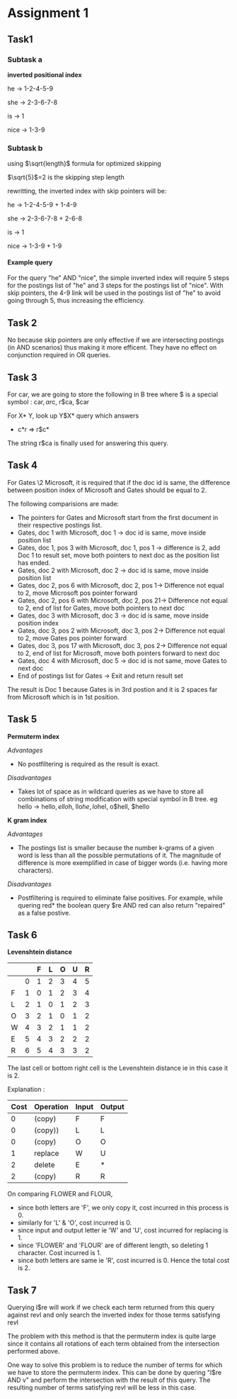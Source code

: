 # Assignment 1

## Task1
### Subtask a
**inverted positional index**

he   -> 1-2-4-5-9

she  -> 2-3-6-7-8

is   -> 1

nice -> 1-3-9

### Subtask b
using $\sqrt{length}$ formula for optimized skipping

$\sqrt{5}$=2 is the skipping step length

rewritting, the inverted index with skip pointers will be:

he   -> 1-2-4-5-9 + 1-4-9

she  -> 2-3-6-7-8 + 2-6-8

is   -> 1

nice -> 1-3-9 + 1-9

#### Example query
For the query "he" AND "nice", the simple inverted index will require 5 steps for the postings list of "he" and 3 steps for the postings list of "nice". With skip pointers, the 4-9 link will be used in the postings list of "he" to avoid going through 5, thus increasing the efficiency.

## Task 2
No because skip pointers are only effective if we are intersecting postings (in AND scenarios) thus making it more efficent. They have no effect on conjunction required in OR queries.

## Task 3
For car, we are going to store the following in B tree where $ is a special symbol :
car$,
ar$c,
r$ca,
$car

For X*
Y, look up Y$X* query which answers

- c\*r => r$c*

The string r$ca is finally used for answering this query.

## Task 4
For Gates \2 Microsoft, it is required that if the doc id is same, the difference between position index of Microsoft and Gates should be equal to 2.

The following comparisions are made:

- The pointers for Gates and Microsoft start from the first document in their respective postings list.
- Gates, doc 1 with Microsoft, doc 1 -> doc id is same, move inside position list
- Gates, doc 1, pos 3 with Microsoft, doc 1, pos 1 -> difference is 2, add Doc 1 to result set, move both pointers to next doc as the position list has ended.
- Gates, doc 2 with Microsoft, doc 2 -> doc id is same, move inside position list
- Gates, doc 2, pos 6 with Microsoft, doc 2, pos 1-> Difference not equal to 2, move Microsoft pos pointer forward
- Gates, doc 2, pos 6 with Microsoft, doc 2, pos 21-> Difference not equal to 2, end of list for Gates, move both pointers to next doc
- Gates, doc 3 with Microsoft, doc 3 -> doc id is same, move inside position index
- Gates, doc 3, pos 2 with Microsoft, doc 3, pos 2-> Difference not equal to 2, move Gates pos pointer forward
- Gates, doc 3, pos 17 with Microsoft, doc 3, pos 2-> Difference not equal to 2, end of list for Microsoft, move both pointers forward to next doc
- Gates, doc 4 with Microsoft, doc 5 -> doc id is not same, move Gates to next doc
- End of postings list for Gates -> Exit and return result set

The result is Doc 1 because Gates is in 3rd postion and it is 2 spaces far from Microsoft which is in 1st position.

## Task 5

**Permuterm index**

_Advantages_

- No postfiltering is required as the result is exact.

_Disadvantages_

- Takes lot of space as in wildcard queries as we have to store all combinations of string modification with special symbol in B tree. eg hello ->
hello$,
ello$h,
llo$he,
lo$hel,
o$hell,
$hello

**K gram index**

_Advantages_

- The postings list is smaller because the number k-grams of a given word is less than all the possible permutations of it. The magnitude of difference is more exemplified in case of bigger words (i.e. having more characters).

_Disadvantages_

- Postfiltering is required to eliminate false positives. For example, while quering red* the boolean query $re AND red can also return "repaired" as a false postive.

## Task 6

__Levenshtein distance__


|   |   | F | L | O | U | R |
| --- | --- | --- | --- | --- | --- | ---|
|  | 0 | 1 | 2 | 3 | 4 | 5|
| F | 1 | 0 | 1 | 2 | 3 | 4 |
| L | 2 | 1 | 0 | 1 | 2 | 3|
| O | 3 | 2 | 1 | 0 | 1 | 2|
| W | 4 | 3 | 2 | 1 | 1 | 2|
| E | 5 | 4 | 3 | 2 | 2 | 2|
| R | 6 | 5 | 4 | 3 | 3 | 2 |


 The last cell or bottom right cell is the Levenshtein distance ie in this case it is 2.

Explanation : 

| Cost | Operation | Input | Output |
| --- | --- | --- | --- | 
| 0|(copy) |F |F |
| 0|(copy)) |L |L |
| 0|(copy) |O |O |
| 1|replace |W |U |
| 2|delete |E | * |
| 2|(copy) |R|R|

On comparing FLOWER and FLOUR, 
- since both letters are 'F', we only copy it, cost incurred in this process is 0.
- similarly for 'L' & 'O', cost incurred is 0.
- since input and output letter ie 'W' and 'U', cost incurred for replacing is 1.
- since 'FLOWER' and 'FLOUR' are of different length, so deleting 1 character. Cost incurred is 1.
- since both letters are same ie 'R', cost incurred is 0. 
Hence the total cost is 2.



 ## Task 7
Querying l$re will work if we check each term returned from this query against re*v*l and only search the inverted index for those terms satisfying re*v*l

The problem with this method is that the permuterm index is quite large since it contains all rotations of each term obtained from the intersection performed above.

One way to solve this problem is to reduce the number of terms for which we have to store the permuterm index. This can be done by quering "l$re AND v" and perform the intersection with the result of this query. The resulting number of terms satisfying re*v*l will be less in this case.
